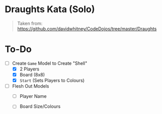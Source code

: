 # Draughts Kata (Solo)

> Taken from: https://github.com/davidwhitney/CodeDojos/tree/master/Draughts

# To-Do

- [ ] Create `Game` Model to Create "Shell"
    - [x] 2 Players
    - [x] Board (8x8)
    - [x] `Start` (Sets Players to Colours)
- [ ] Flesh Out Models
    - [ ] Player Name
    - [ ] Board Size/Colours

